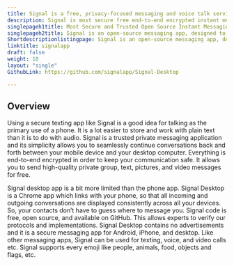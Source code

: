 ```yaml
---
title: Signal is a free, privacy-focused messaging and voice talk service
description: Signal is most secure free end-to-end encrypted instant messaging service, designed to never collect or store any sensitive information by 3rd parties.
singlepageh1title: Most Secure and Trusted Open Source Instant Messaging Platform
singlepageh2title: Signal is an open-source messaging app, designed to never collect or store any sensitive information by other third parties, just like WhatsApp
Shortdescriptionlistingpage: Signal is an open-source messaging app, designed to never collect or store any sensitive information by other third parties, just like WhatsApp
linktitle: signalapp
draft: false
weight: 10
layout: "single"
GithubLink: https://github.com/signalapp/Signal-Desktop

---
```


Overview
--------

Using a secure texting app like Signal is a good idea for talking as the primary use of a phone. It is a lot easier to store and work with plain text than it is to do with audio. Signal is a trusted private messaging application and its simplicity allows you to seamlessly continue conversations back and forth between your mobile device and your desktop computer. Everything is end-to-end encrypted in order to keep your communication safe. It allows you to send high-quality private group, text, pictures, and video messages for free.

Signal desktop app is a bit more limited than the phone app. Signal Desktop is a Chrome app which links with your phone, so that all incoming and outgoing conversations are displayed consistently across all your devices. So, your contacts don’t have to guess where to message you. Signal code is free, open source, and available on GitHub. This allows experts to verify our protocols and implementations. Signal Desktop contains no advertisements and it is a secure messaging app for Android, iPhone, and desktop. Like other messaging apps, Signal can be used for texting, voice, and video calls etc. Signal supports every emoji like people, animals, food, objects and flags, etc.